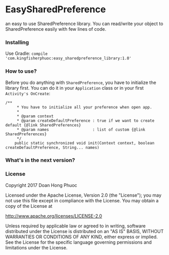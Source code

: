 # EasySharedPreference
an easy to use SharedPreference library. You can read/write your object to SharedPreference easily with few lines of code.
### Installing
Use Gradle:
```compile 'com.kingfisherphuoc:easy_sharedpreference_library:1.0'```
### How to use?
Before you do anything with `SharedPreference`, you have to initialize the library first. You can do it in your `Application` class or in your first `Activity's OnCreate`: 
```
/**
     * You have to initialize all your preference when open app.
     *
     * @param context
     * @param createDefaultPreference : true if we want to create default {@link SharedPreferences}
     * @param names                   : list of custom {@link SharedPreferences}
     */
    public static synchronized void init(Context context, boolean createDefaultPreference, String... names)
```

### What's in the next version?

### License
Copyright 2017 Doan Hong Phuoc

Licensed under the Apache License, Version 2.0 (the "License"); you may not use this file except in compliance with the License. You may obtain a copy of the License at

http://www.apache.org/licenses/LICENSE-2.0

Unless required by applicable law or agreed to in writing, software distributed under the License is distributed on an "AS IS" BASIS, WITHOUT WARRANTIES OR CONDITIONS OF ANY KIND, either express or implied. See the License for the specific language governing permissions and limitations under the License.
